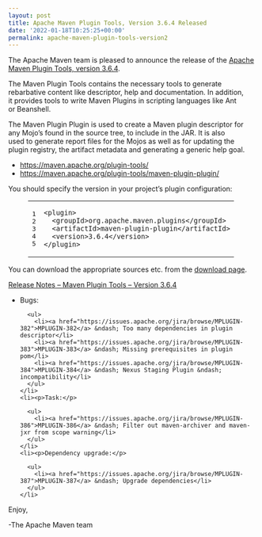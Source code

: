 ```yaml
---
layout: post
title: Apache Maven Plugin Tools, Version 3.6.4 Released
date: '2022-01-18T10:25:25+00:00'
permalink: apache-maven-plugin-tools-version2
---
```

<div class="entry-content"><p>The Apache Maven team is pleased to announce the release of the
  <a href="https://maven.apache.org/plugin-tools/">Apache Maven Plugin Tools, version 3.6.4</a>.</p>

  <p>The Maven Plugin Tools contains the necessary tools to generate<br/>
    rebarbative content like descriptor, help and documentation. In addition,<br/>
    it provides tools to write Maven Plugins in scripting languages like Ant<br/>
    or Beanshell.</p>

  <p>The Maven Plugin Plugin is used to create a Maven plugin descriptor for<br/>
    any Mojo&rsquo;s found in the source tree, to include in the JAR. It is also<br/>
    used to generate report files for the Mojos as well as for updating the<br/>
    plugin registry, the artifact metadata and generating a generic help goal.</p>

  <ul>
    <li><a href="https://maven.apache.org/plugin-tools/">https://maven.apache.org/plugin-tools/</a></li>
    <li><a href="https://maven.apache.org/plugin-tools/maven-plugin-plugin/">https://maven.apache.org/plugin-tools/maven-plugin-plugin/</a></li>
  </ul>


  <p>You should specify the version in your project&rsquo;s plugin configuration:</p>

  <figure class='code'><figcaption><span></span></figcaption><div class="highlight"><table><tr><td class="gutter"><pre class="line-numbers"><span class='line-number'>1</span>
<span class='line-number'>2</span>
<span class='line-number'>3</span>
<span class='line-number'>4</span>
<span class='line-number'>5</span>
</pre></td><td class='code'><pre><code class='xml'><span class='line'><span class="nt">&lt;plugin&gt;</span>
</span><span class='line'>  <span class="nt">&lt;groupId&gt;</span>org.apache.maven.plugins<span class="nt">&lt;/groupId&gt;</span>
</span><span class='line'>  <span class="nt">&lt;artifactId&gt;</span>maven-plugin-plugin<span class="nt">&lt;/artifactId&gt;</span>
</span><span class='line'>  <span class="nt">&lt;version&gt;</span>3.6.4<span class="nt">&lt;/version&gt;</span>
</span><span class='line'><span class="nt">&lt;/plugin&gt;</span>
</span></code></pre></td></tr></table></div></figure>


  <p>You can download the appropriate sources etc. from the <a href="https://maven.apache.org/plugins-tools/download.cgi">download page</a>.</p>

  <!-- more -->


  <p><a href="https://issues.apache.org/jira/secure/ReleaseNote.jspa?projectId=12317820&amp;version=12351222">Release Notes &ndash; Maven Plugin Tools &ndash; Version 3.6.4</a></p>

  <ul>
    <li><p>Bugs:</p>

      <ul>
        <li><a href="https://issues.apache.org/jira/browse/MPLUGIN-382">MPLUGIN-382</a> &ndash; Too many dependencies in plugin descriptor</li>
        <li><a href="https://issues.apache.org/jira/browse/MPLUGIN-383">MPLUGIN-383</a> &ndash; Missing prerequisites in plugin pom</li>
        <li><a href="https://issues.apache.org/jira/browse/MPLUGIN-384">MPLUGIN-384</a> &ndash; Nexus Staging Plugin &ndash; incompatibility</li>
      </ul>
    </li>
    <li><p>Task:</p>

      <ul>
        <li><a href="https://issues.apache.org/jira/browse/MPLUGIN-386">MPLUGIN-386</a> &ndash; Filter out maven-archiver and maven-jxr from scope warning</li>
      </ul>
    </li>
    <li><p>Dependency upgrade:</p>

      <ul>
        <li><a href="https://issues.apache.org/jira/browse/MPLUGIN-387">MPLUGIN-387</a> &ndash; Upgrade dependencies</li>
      </ul>
    </li>
  </ul>


  <p>Enjoy,</p>

  <p>-The Apache Maven team</p>
</div>
